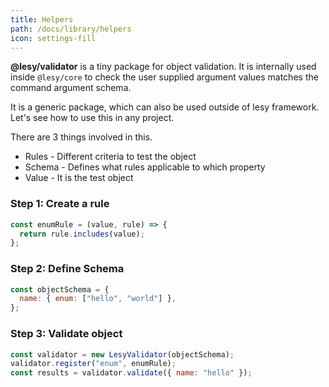 ```yaml
---
title: Helpers
path: /docs/library/helpers
icon: settings-fill
---
```


**@lesy/validator** is a tiny package for object validation. It is internally used inside `@lesy/core` to check the user supplied argument values matches the command argument schema.

It is a generic package, which can also be used outside of lesy framework. Let's see how to use this in any project.

There are 3 things involved in this.

- Rules - Different criteria to test the object
- Schema - Defines what rules applicable to which property
- Value - It is the test object

### Step 1: Create a rule

```js
const enumRule = (value, rule) => {
  return rule.includes(value);
};
```

### Step 2: Define Schema

```js
const objectSchema = {
  name: { enum: ["hello", "world"] },
};
```

### Step 3: Validate object

```js
const validator = new LesyValidator(objectSchema);
validator.register("enum", enumRule);
const results = validator.validate({ name: "hello" });
```
